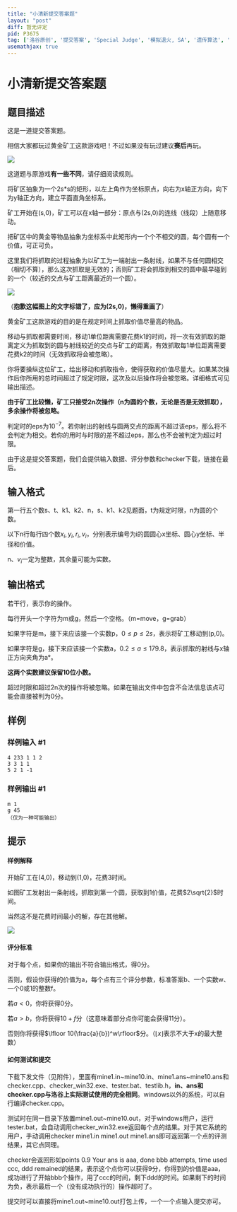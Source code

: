 ```yaml
---
title: "小清新提交答案题"
layout: "post"
diff: 暂无评定
pid: P3675
tag: ['洛谷原创', '提交答案', 'Special Judge', '模拟退火, SA', '遗传算法', '背包', '洛谷月赛']
usemathjax: true
---
```


# 小清新提交答案题
## 题目描述

这是一道提交答案题。


相信大家都玩过黄金矿工这款游戏吧！不过如果没有玩过建议**赛后**再玩。



 ![](https://cdn.luogu.com.cn/upload/pic/4469.png) 

这道题与原游戏**有一些不同**，请仔细阅读规则。


将矿区抽象为一个2s\*s的矩形，以左上角作为坐标原点，向右为x轴正方向，向下为y轴正方向，建立平面直角坐标系。


矿工开始在(s,0)，矿工可以在x轴一部分：原点与(2s,0)的连线（线段）上随意移动。


把矿区中的黄金等物品抽象为坐标系中此矩形内一个个不相交的圆，每个圆有一个价值，可正可负。


这里我们将抓取的过程抽象为以矿工为一端射出一条射线，如果不与任何圆相交（相切不算），那么这次抓取是无效的；否则矿工将会抓取到相交的圆中最早碰到的一个（较近的交点与矿工距离最近的一个圆）。


 ![](https://cdn.luogu.com.cn/upload/pic/4470.png) 

（**抱歉这幅图上的文字标错了，应为(2s,0)，懒得重画了**）


黄金矿工这款游戏的目的是在规定时间上抓取价值尽量高的物品。


移动与抓取都需要时间，移动1单位距离需要花费k1的时间，将一次有效抓取的距离定义为抓取到的圆与射线较近的交点与矿工的距离，有效抓取每1单位距离需要花费k2的时间（无效抓取将会被忽略）。


你将要操纵这位矿工，给出移动和抓取指令，使得获取的价值尽量大。如果某次操作后你所用的总时间超过了规定时限，这次及以后操作将会被忽略。详细格式可见输出描述。


**由于矿工比较懒，矿工只接受2n次操作（n为圆的个数，无论是否是无效抓取），多余操作将被忽略。**


判定时的eps为$10^{-7}$。若你射出的射线与圆两交点的距离不超过该eps，那么将不会判定为相交。若你的用时与时限的差不超过eps，那么也不会被判定为超过时限。


由于这是提交答案题，我们会提供输入数据、评分参数和checker下载，链接在最后。

## 输入格式

第一行五个数s、t、k1、k2、n，s、k1、k2见题面，t为规定时限，n为圆的个数。


以下n行每行四个数$x_i,y_i,r_i,v_i$，分别表示编号为i的圆圆心x坐标、圆心y坐标、半径和价值。


n、$v_i$一定为整数，其余量可能为实数。

## 输出格式

若干行，表示你的操作。


每行开头一个字符为m或g，然后一个空格。（m=move，g=grab）


如果字符是m，接下来应该接一个实数p，$0 \leq p \leq 2s$，表示将矿工移动到(p,0)。


如果字符是g，接下来应该接一个实数a，$0.2 \leq a \leq 179.8$，表示抓取的射线与x轴正方向夹角为a°。


**这两个实数建议保留10位小数。**


超过时限和超过2n次的操作将被忽略。如果在输出文件中包含不合法信息该点可能会直接被判为0分。

## 样例

### 样例输入 #1
```
4 233 1 1 2
3 3 1 1
5 2 1 -1
```
### 样例输出 #1
```
m 1
g 45
（仅为一种可能输出）
```
## 提示

#### 样例解释


开始矿工在(4,0)，移动到(1,0)，花费3时间。


如图矿工发射出一条射线，抓取到第一个圆，获取到1价值，花费$2\sqrt{2}$时间。


当然这不是花费时间最小的解，存在其他解。



 ![](https://cdn.luogu.com.cn/upload/pic/4318.png) 

#### 评分标准


对于每个点，如果你的输出不符合输出格式，得0分。


否则，假设你获得的价值为a，每个点有三个评分参数，标准答案b、一个实数w、一个0或1的整数f。


若$a<0$，你将获得0分。


若$a>b$，你将获得$10+f$分（这意味着部分点你可能会获得11分）。


否则你将获得$\lfloor 10(\frac{a}{b})^w\rfloor$分。（$\lfloor x \rfloor$表示不大于x的最大整数）


#### 如何测试和提交


下载下发文件（见附件），里面有mine1.in~mine10.in、mine1.ans~mine10.ans和checker.cpp、checker\_win32.exe、tester.bat、testlib.h，**in、ans和checker.cpp与洛谷上实际测试使用的完全相同**。windows以外的系统，可以自行编译checker.cpp。


测试时在同一目录下放置mine1.out~mine10.out，对于windows用户，运行tester.bat，会自动调用checker\_win32.exe返回每个点的结果。对于其它系统的用户，手动调用checker mine1.in mine1.out mine1.ans即可返回第一个点的评测结果，其它点同理。


checker会返回形如points 0.9 Your ans is aaa, done bbb attempts, time used ccc, ddd remained的结果，表示这个点你可以获得9分，你得到的价值是aaa，成功进行了开始bbb个操作，用了ccc的时间，剩下ddd的时间。如果剩下的时间为负，表示最后一个（没有成功执行的）操作超时了。


提交时可以直接将mine1.out~mine10.out打包上传，一个一个点输入提交亦可。

